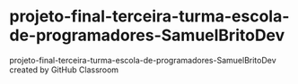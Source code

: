 # projeto-final-terceira-turma-escola-de-programadores-SamuelBritoDev
projeto-final-terceira-turma-escola-de-programadores-SamuelBritoDev created by GitHub Classroom
